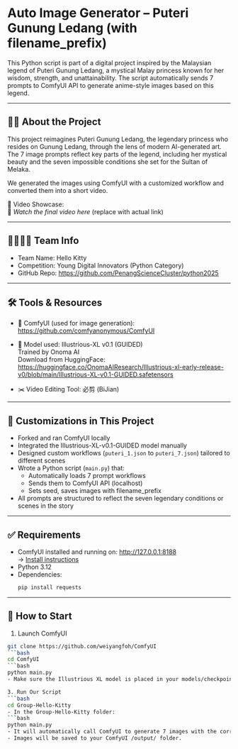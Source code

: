 # Auto Image Generator – Puteri Gunung Ledang (with filename_prefix)

This Python script is part of a digital project inspired by the Malaysian legend of Puteri Gunung Ledang, a mystical Malay princess known for her wisdom, strength, and unattainability. The script automatically sends 7 prompts to ComfyUI API to generate anime-style images based on this legend.

---

## 🧝‍♀️ About the Project

This project reimagines Puteri Gunung Ledang, the legendary princess who resides on Gunung Ledang, through the lens of modern AI-generated art. The 7 image prompts reflect key parts of the legend, including her mystical beauty and the seven impossible conditions she set for the Sultan of Melaka.

We generated the images using ComfyUI with a customized workflow and converted them into a short video.

🎥 Video Showcase:  
📎 *Watch the final video here* (replace with actual link)

---

## 👨‍👩‍👧‍👦 Team Info

- Team Name: Hello Kitty  
- Competition: Young Digital Innovators (Python Category)  
- GitHub Repo: https://github.com/PenangScienceCluster/python2025

---

## 🛠 Tools & Resources

- 🔧 ComfyUI (used for image generation):  
  https://github.com/comfyanonymous/ComfyUI

- 🧠 Model used: Illustrious-XL v0.1 (GUIDED)  
  Trained by Onoma AI  
  Download from HuggingFace:  
  https://huggingface.co/OnomaAIResearch/Illustrious-xl-early-release-v0/blob/main/Illustrious-XL-v0.1-GUIDED.safetensors

- ✂️ Video Editing Tool: 必剪 (BiJian)

---

## 🔧 Customizations in This Project

- Forked and ran ComfyUI locally
- Integrated the Illustrious-XL-v0.1-GUIDED model manually
- Designed custom workflows (`puteri_1.json` to `puteri_7.json`) tailored to different scenes
- Wrote a Python script (`main.py`) that:
  - Automatically loads 7 prompt workflows
  - Sends them to ComfyUI API (localhost)
  - Sets seed, saves images with filename_prefix
- All prompts are structured to reflect the seven legendary conditions or scenes in the story

---

## ✅ Requirements

- ComfyUI installed and running on: http://127.0.0.1:8188  
  → [Install instructions](https://github.com/comfyanonymous/ComfyUI)
- Python 3.12
- Dependencies:
  ```bash
  pip install requests
  
---

## 🚀 How to Start
1. Launch ComfyUI
 ```bash
git clone https://github.com/weiyangfoh/ComfyUI
 ```bash
cd ComfyUI
 ```bash
python main.py
- Make sure the Illustrious XL model is placed in your models/checkpoints folder.

3. Run Our Script
 ```bash
cd Group-Hello-Kitty
- In the Group-Hello-Kitty folder:
 ```bash
python main.py
- It will automatically call ComfyUI to generate 7 images with the correct filename prefix.
- Images will be saved to your ComfyUI /output/ folder.
